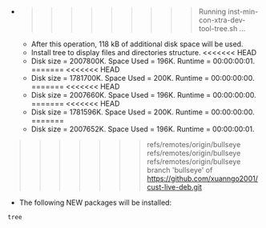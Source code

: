 * >>>>>>>>> Running inst-min-con-xtra-dev-tool-tree.sh ...
  * After this operation, 118 kB of additional disk space will be used.
  * Install tree to display files and directories structure.
<<<<<<< HEAD
  * Disk size = 2007800K. Space Used = 196K. Runtime = 00:00:00:01.
=======
<<<<<<< HEAD
  * Disk size = 1781700K. Space Used = 200K. Runtime = 00:00:00:00.
=======
<<<<<<< HEAD
  * Disk size = 2007660K. Space Used = 196K. Runtime = 00:00:00:00.
=======
<<<<<<< HEAD
  * Disk size = 1781596K. Space Used = 200K. Runtime = 00:00:00:00.
=======
  * Disk size = 2007652K. Space Used = 196K. Runtime = 00:00:00:01.
>>>>>>> refs/remotes/origin/bullseye
>>>>>>> refs/remotes/origin/bullseye
>>>>>>> refs/remotes/origin/bullseye
>>>>>>> branch 'bullseye' of https://github.com/xuanngo2001/cust-live-deb.git
  * The following NEW packages will be installed:
  ```bash
tree
  ```
